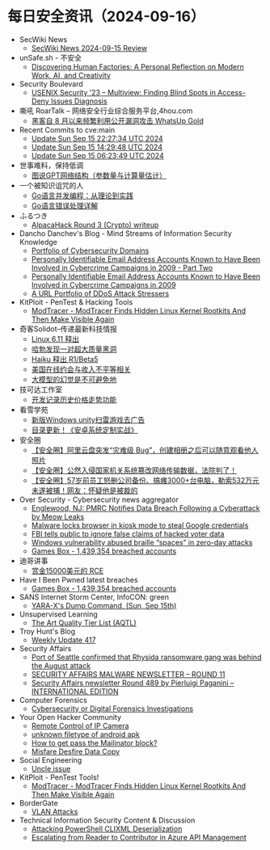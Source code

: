 # 每日安全资讯（2024-09-16）

- SecWiki News
  - [SecWiki News 2024-09-15 Review](http://www.sec-wiki.com/?2024-09-15)
- unSafe.sh - 不安全
  - [Discovering Human Factories: A Personal Reflection on Modern Work, AI, and Creativity](https://buaq.net/go-262238.html)
- Security Boulevard
  - [USENIX Security ’23 – Multiview: Finding Blind Spots in Access-Deny Issues Diagnosis](https://securityboulevard.com/2024/09/usenix-security-23-multiview-finding-blind-spots-in-access-deny-issues-diagnosis/)
- 嘶吼 RoarTalk – 网络安全行业综合服务平台,4hou.com
  - [黑客自 8 月以来频繁利用公开漏洞攻击 WhatsUp Gold](https://www.4hou.com/posts/GAMy)
- Recent Commits to cve:main
  - [Update Sun Sep 15 22:27:34 UTC 2024](https://github.com/trickest/cve/commit/b5db0b4d689d4ac951ba34ec4425930dbd060f12)
  - [Update Sun Sep 15 14:29:48 UTC 2024](https://github.com/trickest/cve/commit/0c4447267713ad7676b7b126ab1b569b1ad4e590)
  - [Update Sun Sep 15 06:23:49 UTC 2024](https://github.com/trickest/cve/commit/c829a16b8cd0da616bffcfc7906e0b574360c8b9)
- 世事难料，保持低调
  - [图说GPT网络结构（参数量与计算量估计）](https://blog.csdn.net/ariesjzj/article/details/142273609)
- 一个被知识诅咒的人
  - [Go语言并发编程：从理论到实践](https://blog.csdn.net/nokiaguy/article/details/142283322)
  - [Go语言错误处理详解](https://blog.csdn.net/nokiaguy/article/details/142283260)
- ふるつき
  - [AlpacaHack Round 3 (Crypto) writeup](https://furutsuki.hatenablog.com/entry/2024/09/15/201136)
- Dancho Danchev's Blog - Mind Streams of Information Security Knowledge
  - [Portfolio of Cybersecurity Domains](https://ddanchev.blogspot.com/2024/09/portfolio-of-cybersecurity-domains.html)
  - [Personally Identifiable Email Address Accounts Known to Have Been Involved in Cybercrime Campaigns in 2009 - Part Two](https://ddanchev.blogspot.com/2024/09/personally-identifiable-email-address_15.html)
  - [Personally Identifiable Email Address Accounts Known to Have Been Involved in Cybercrime Campaigns in 2009](https://ddanchev.blogspot.com/2024/09/personally-identifiable-email-address.html)
  - [A URL Portfolio of DDoS Attack Stressers](https://ddanchev.blogspot.com/2024/09/a-url-portfolio-of-ddos-attack-stressers.html)
- KitPloit - PenTest &amp; Hacking Tools
  - [ModTracer - ModTracer Finds Hidden Linux Kernel Rootkits And Then Make Visible Again](http://www.kitploit.com/2024/09/modtracer-modtracer-finds-hidden-linux.html)
- 奇客Solidot–传递最新科技情报
  - [Linux 6.11 释出](https://www.solidot.org/story?sid=79266)
  - [哈勃发现一对超大质量黑洞](https://www.solidot.org/story?sid=79265)
  - [Haiku 释出 R1/Beta5](https://www.solidot.org/story?sid=79264)
  - [美国在线约会与收入不平等相关](https://www.solidot.org/story?sid=79263)
  - [大模型的幻觉是不可避免地](https://www.solidot.org/story?sid=79262)
- 技可达工作室
  - [开发记录历史价格走势功能](https://mp.weixin.qq.com/s?__biz=MzU3NDY1NTYyOQ==&mid=2247486023&idx=1&sn=c7156c3cd14834361f28a4365b3b321c&chksm=fd2e57a5ca59deb3907fbfffc9258f2f1fb704e32f3308747d0dca5cd3f1db3dfa706d9f7431&scene=58&subscene=0#rd)
- 看雪学苑
  - [新版Windows unity扫雷游戏去广告](https://mp.weixin.qq.com/s?__biz=MjM5NTc2MDYxMw==&mid=2458573935&idx=1&sn=39fef18d2337580aead23c2ffe1f8e0c&chksm=b18dece586fa65f3c016ac6f4e2bfd578c7acf325a1f0e545c6b8c940673220405226917e363&scene=58&subscene=0#rd)
  - [目录更新！《安卓系统定制实战》](https://mp.weixin.qq.com/s?__biz=MjM5NTc2MDYxMw==&mid=2458573935&idx=2&sn=42fc6fcdad3e8c6f9162043f0e357be6&chksm=b18dece586fa65f39829b694239efb883929cae14bb03466e9696ed09b2536a39bc0031b91a4&scene=58&subscene=0#rd)
- 安全圈
  - [【安全圈】阿里云盘突发“灾难级 Bug”，创建相册之后可以随意观看他人照片](https://mp.weixin.qq.com/s?__biz=MzIzMzE4NDU1OQ==&mid=2652064438&idx=1&sn=f58039733bcbfc7907c6873d36cded83&chksm=f36e66f6c419efe0535b868885aa7a56bd28f17e056a19860381f13d52286d77c7bef6d66f67&scene=58&subscene=0#rd)
  - [【安全圈】公然入侵国家机关系统篡改网络传输数据，法院判了！](https://mp.weixin.qq.com/s?__biz=MzIzMzE4NDU1OQ==&mid=2652064438&idx=2&sn=a3e598d8790286b671037a89c877b5b7&chksm=f36e66f6c419efe02eef7d5e55a96db27cbb4fbe484b306f55b675f49724e292d4579a810bf9&scene=58&subscene=0#rd)
  - [【安全圈】57岁前员工怒删公司备份、搞瘫3000+台电脑，勒索532万元未遂被捕！网友：怀疑他是被裁的](https://mp.weixin.qq.com/s?__biz=MzIzMzE4NDU1OQ==&mid=2652064438&idx=3&sn=437555202148f978ad5399834d57c798&chksm=f36e66f6c419efe00dd8ee70aca196a85b33e51b6e80c08228cc0809448d3628bdddffa8bdf1&scene=58&subscene=0#rd)
- Over Security - Cybersecurity news aggregator
  - [Englewood, NJ: PMRC Notifies Data Breach Following a Cyberattack by Meow Leaks](https://www.suspectfile.com/englewood-nj-pmrc-notifies-data-breach-following-a-cyberattack-by-meow-leaksenglewood-nj-pmrc-notifies-data-breach-following-a-cyberattack-by-meow-leaks/)
  - [Malware locks browser in kiosk mode to steal Google credentials](https://www.bleepingcomputer.com/news/security/malware-locks-browser-in-kiosk-mode-to-steal-google-credentials/)
  - [FBI tells public to ignore false claims of hacked voter data](https://www.bleepingcomputer.com/news/security/fbi-tells-public-to-ignore-false-claims-of-hacked-voter-data/)
  - [Windows vulnerability abused braille “spaces” in zero-day attacks](https://www.bleepingcomputer.com/news/security/windows-vulnerability-abused-braille-spaces-in-zero-day-attacks/)
  - [Games Box - 1,439,354 breached accounts](https://haveibeenpwned.com/PwnedWebsites#GamesBox)
- 迪哥讲事
  - [赏金15000美元的 RCE](https://mp.weixin.qq.com/s?__biz=MzIzMTIzNTM0MA==&mid=2247495890&idx=1&sn=b243c56b528e1421f5ff31bca30701b5&chksm=e8a5fab1dfd273a72bd6d2b7f4dc8bb00deb611ecf8179ae1371f2bca1ccf07b175a701daf7b&scene=58&subscene=0#rd)
- Have I Been Pwned latest breaches
  - [Games Box - 1,439,354 breached accounts](https://haveibeenpwned.com/PwnedWebsites#GamesBox)
- SANS Internet Storm Center, InfoCON: green
  - [YARA-X's Dump Command, (Sun, Sep 15th)](https://isc.sans.edu/diary/rss/31264)
- Unsupervised Learning
  - [The Art Quality Tier List (AQTL)](https://danielmiessler.com/p/art-quality-tier-list-aqtl)
- Troy Hunt's Blog
  - [Weekly Update 417](https://www.troyhunt.com/weekly-update-417/)
- Security Affairs
  - [Port of Seattle confirmed that Rhysida ransomware gang was behind the August attack](https://securityaffairs.com/168412/cyber-crime/port-of-seattle-rhysida-ransomware.html)
  - [SECURITY AFFAIRS MALWARE NEWSLETTER – ROUND 11](https://securityaffairs.com/168406/malware/security-affairs-malware-newsletter-round-11.html)
  - [Security Affairs newsletter Round 489 by Pierluigi Paganini – INTERNATIONAL EDITION](https://securityaffairs.com/168403/breaking-news/security-affairs-newsletter-round-489-by-pierluigi-paganini-international-edition.html)
- Computer Forensics
  - [Cybersecurity or Digital Forensics Investigations](https://www.reddit.com/r/computerforensics/comments/1fhmtcy/cybersecurity_or_digital_forensics_investigations/)
- Your Open Hacker Community
  - [Remote Control of IP Camera](https://www.reddit.com/r/HowToHack/comments/1fhqy8r/remote_control_of_ip_camera/)
  - [unknown filetype of android apk](https://www.reddit.com/r/HowToHack/comments/1fhlscy/unknown_filetype_of_android_apk/)
  - [How to get pass the Mailinator block?](https://www.reddit.com/r/HowToHack/comments/1fhmyz3/how_to_get_pass_the_mailinator_block/)
  - [Misfare Desfire Data Copy](https://www.reddit.com/r/HowToHack/comments/1fhbqw3/misfare_desfire_data_copy/)
- Social Engineering
  - [Uncle issue](https://www.reddit.com/r/SocialEngineering/comments/1fh9pp0/uncle_issue/)
- KitPloit - PenTest Tools!
  - [ModTracer - ModTracer Finds Hidden Linux Kernel Rootkits And Then Make Visible Again](http://www.kitploit.com/2024/09/modtracer-modtracer-finds-hidden-linux.html)
- BorderGate
  - [VLAN Attacks](https://www.bordergate.co.uk/vlan-attacks/)
- Technical Information Security Content & Discussion
  - [Attacking PowerShell CLIXML Deserialization](https://www.reddit.com/r/netsec/comments/1fhh16k/attacking_powershell_clixml_deserialization/)
  - [Escalating from Reader to Contributor in Azure API Management](https://www.reddit.com/r/netsec/comments/1fhg8p9/escalating_from_reader_to_contributor_in_azure/)
